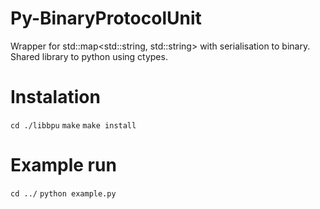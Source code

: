 # Py-BinaryProtocolUnit
Wrapper for std::map&lt;std::string, std::string>  with serialisation to binary. Shared library to python using ctypes.

# Instalation
`cd ./libbpu`
`make`
`make install`

# Example run
`cd ../`
`python example.py`
